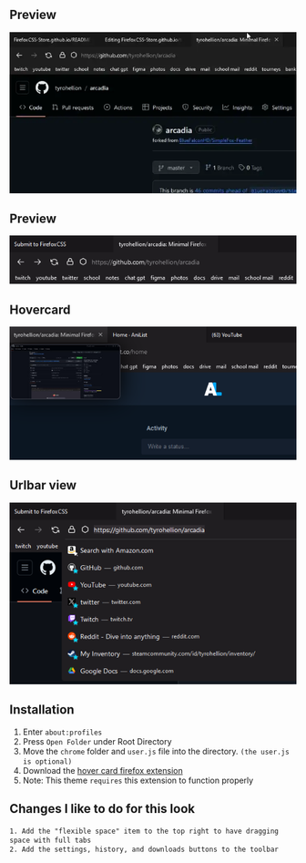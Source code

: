 ## Preview
![](https://github.com/tyrohellion/arcadia/blob/master/arcadia.webp)
## Preview
![](https://github.com/tyrohellion/arcadia/blob/master/1.png)
## Hovercard
![](https://github.com/tyrohellion/arcadia/blob/master/hovercard.png)
## Urlbar view
![](https://github.com/tyrohellion/arcadia/blob/master/2.png)

## Installation

1. Enter `about:profiles`
2. Press `Open Folder` under Root Directory
3. Move the `chrome` folder and `user.js` file into the directory. `(the user.js is optional)`
4. Download the [hover card firefox extension](https://github.com/easonwong-de/Tab-Preview-On-Hover)
5. Note: This theme `requires` this extension to function properly


## Changes I like to do for this look
    1. Add the "flexible space" item to the top right to have dragging space with full tabs
    2. Add the settings, history, and downloads buttons to the toolbar